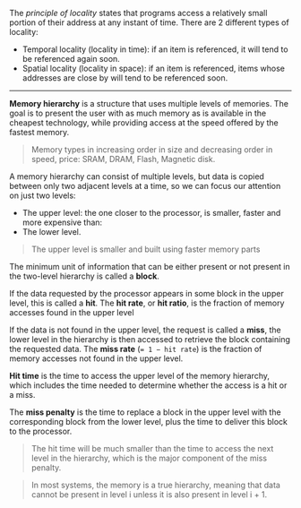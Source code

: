 The *principle of locality* states that programs access a relatively small portion of their address at any instant of time. There are 2 different types of locality:
- Temporal locality (locality in time): if an item is referenced, it will tend to be referenced again soon.
- Spatial locality (locality in space): if an item is referenced, items whose addresses are close by will tend to be referenced soon.

---

**Memory hierarchy** is a structure that uses multiple levels of memories. The goal is to present the user with as much memory as is available in the cheapest technology, while providing access at the speed offered by the fastest memory.

> Memory types in increasing order in size and decreasing order in speed, price: SRAM, DRAM, Flash, Magnetic disk.

A memory hierarchy can consist of multiple levels, but data is copied between only two adjacent levels at a time, so we can focus our attention on just two levels:
- The upper level: the one closer to the processor, is smaller, faster and more expensive than:
- The lower level.

> The upper level is smaller and built using faster memory parts

The minimum unit of information that can be either present or not present in the two-level hierarchy is called a **block**.

If the data requested by the processor appears in some block in the upper level, this is called a **hit**. The **hit rate**, or **hit ratio**, is the fraction of memory accesses found in the upper level

If the data is not found in the upper level, the request is called a **miss**, the lower level in the hierarchy is then accessed to retrieve the block containing the requested data. The **miss rate** (`= 1 − hit rate`) is the fraction of memory accesses not found in the upper level.

**Hit time** is the time to access the upper level of the memory hierarchy, which includes the time needed to determine whether the access is a hit or a miss.

The **miss penalty** is the time to replace a block in the upper level with the corresponding block from the lower level, plus the time to deliver this block to the processor.

> The hit time will be much smaller than the time to access the next level in the hierarchy, which is the major component of the miss penalty.

> In most systems, the memory is a true hierarchy, meaning that data cannot be present in level i unless it is also present in level i + 1.

